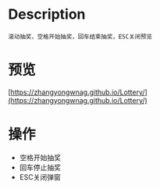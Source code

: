 # Description
	滚动抽奖，空格开始抽奖，回车结束抽奖，ESC关闭预览
# 预览 #

[https://zhangyongwnag.github.io/Lottery/](https://zhangyongwnag.github.io/Lottery/)

# 操作
 * 空格开始抽奖
 * 回车停止抽奖
 * ESC关闭弹窗
